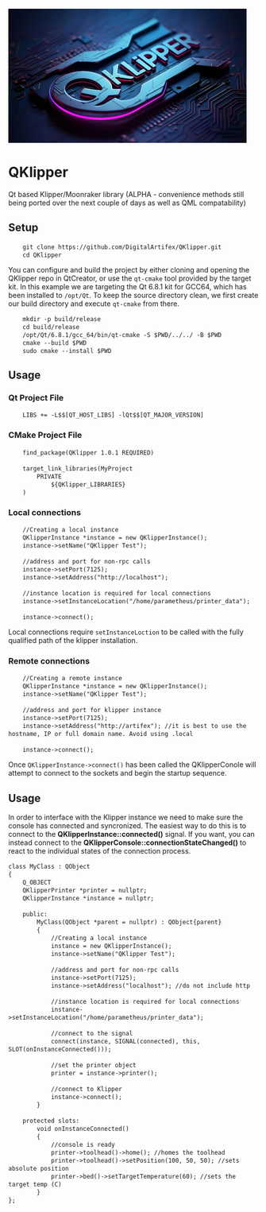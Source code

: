 ![alt text](https://github.com/DigitalArtifex/QKlipper/blob/main/qklipper_small.jpg)
# QKlipper
Qt based Klipper/Moonraker library (ALPHA - convenience methods still being ported over the next couple of days as well as QML compatability) 


## Setup

```
    git clone https://github.com/DigitalArtifex/QKlipper.git
    cd QKlipper
```

You can configure and build the project by either cloning and opening the QKlipper repo in QtCreator, or use the `qt-cmake` tool provided by the target kit. In this example we are targeting the Qt 6.8.1 kit for GCC64, which has been installed to `/opt/Qt`. To keep the source directory clean, we first create our build directory and execute `qt-cmake` from there.

```
    mkdir -p build/release
    cd build/release
    /opt/Qt/6.8.1/gcc_64/bin/qt-cmake -S $PWD/../../ -B $PWD
    cmake --build $PWD
    sudo cmake --install $PWD
```

## Usage

### Qt Project File
```
    LIBS += -L$$[QT_HOST_LIBS] -lQt$$[QT_MAJOR_VERSION]
```

### CMake Project File
```
    find_package(QKlipper 1.0.1 REQUIRED)

    target_link_libraries(MyProject
        PRIVATE
            ${QKlipper_LIBRARIES}
    )

```

### Local connections
```
    //Creating a local instance
    QKlipperInstance *instance = new QKlipperInstance();
    instance->setName("QKlipper Test");
    
    //address and port for non-rpc calls
    instance->setPort(7125);
    instance->setAddress("http://localhost");
    
    //instance location is required for local connections
    instance->setInstanceLocation("/home/parametheus/printer_data");
    
    instance->connect();
```
Local connections require `setInstanceLoction` to be called with the fully qualified path of the klipper installation.

### Remote connections
```
    //Creating a remote instance
    QKlipperInstance *instance = new QKlipperInstance();
    instance->setName("QKlipper Test");
    
    //address and port for klipper instance
    instance->setPort(7125);
    instance->setAddress("http://artifex"); //it is best to use the hostname, IP or full domain name. Avoid using .local
    
    instance->connect();
```

Once `QKlipperInstance->connect()` has been called the QKlipperConole will attempt to connect to the sockets and begin the startup sequence.


## Usage
In order to interface with the Klipper instance we need to make sure the console has connected and syncronized. The easiest way to do this is to connect to
the **QKlipperInstance::connected()** signal. If you want, you can instead connect to the **QKlipperConsole::connectionStateChanged()** to react to the individual
states of the connection process.
```
class MyClass : QObject
{
    Q_OBJECT
    QKlipperPrinter *printer = nullptr;
    QKlipperInstance *instance = nullptr;
    
    public:
        MyClass(QObject *parent = nullptr) : QObject{parent}
        {
            //Creating a local instance
            instance = new QKlipperInstance();
            instance->setName("QKlipper Test");
            
            //address and port for non-rpc calls
            instance->setPort(7125);
            instance->setAddress("localhost"); //do not include http
            
            //instance location is required for local connections
            instance->setInstanceLocation("/home/parametheus/printer_data");
            
            //connect to the signal
            connect(instance, SIGNAL(connected), this, SLOT(onInstanceConnected()));
            
            //set the printer object
            printer = instance->printer();
            
            //connect to Klipper
            instance->connect();
        }
    
    protected slots:
        void onInstanceConnected()
        {
            //console is ready
            printer->toolhead()->home(); //homes the toolhead
            printer->toolhead()->setPosition(100, 50, 50); //sets absolute position
            printer->bed()->setTargetTemperature(60); //sets the target temp (C)
        }
};
```
